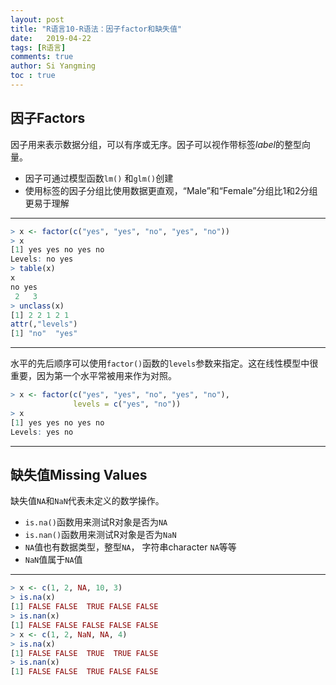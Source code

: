 ```yaml
---
layout: post
title: "R语言10-R语法：因子factor和缺失值"
date:   2019-04-22
tags: [R语言]
comments: true
author: Si Yangming
toc : true
---
```


## 因子Factors

因子用来表示数据分组，可以有序或无序。因子可以视作带标签*label*的整型向量。
* 因子可通过模型函数`lm()` 和`glm()`创建
* 使用标签的因子分组比使用数据更直观，“Male”和“Female”分组比1和2分组更易于理解
* * *
```r
> x <- factor(c("yes", "yes", "no", "yes", "no")) 
> x
[1] yes yes no yes no
Levels: no yes
> table(x) 
x
no yes 
 2   3
> unclass(x)
[1] 2 2 1 2 1
attr(,"levels")
[1] "no"  "yes"
```
* * *
水平的先后顺序可以使用`factor()`函数的`levels`参数来指定。这在线性模型中很重要，因为第一个水平常被用来作为对照。
```r
> x <- factor(c("yes", "yes", "no", "yes", "no"),
              levels = c("yes", "no"))
> x
[1] yes yes no yes no 
Levels: yes no
```
* * *
## 缺失值Missing Values
缺失值`NA`和`NaN`代表未定义的数学操作。
* `is.na()`函数用来测试R对象是否为`NA`
* `is.nan()`函数用来测试R对象是否为`NaN`
* `NA`值也有数据类型，整型`NA`， 字符串character `NA`等等
* `NaN`值属于`NA`值
* * *
```r
> x <- c(1, 2, NA, 10, 3)
> is.na(x)
[1] FALSE FALSE  TRUE FALSE FALSE
> is.nan(x)
[1] FALSE FALSE FALSE FALSE FALSE
> x <- c(1, 2, NaN, NA, 4)
> is.na(x)
[1] FALSE FALSE  TRUE  TRUE FALSE
> is.nan(x)
[1] FALSE FALSE  TRUE FALSE FALSE
```
